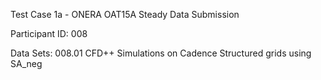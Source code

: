 Test Case 1a - ONERA OAT15A Steady Data Submission

Participant ID: 008

Data Sets:
008.01 CFD++ Simulations on Cadence Structured grids using SA_neg
